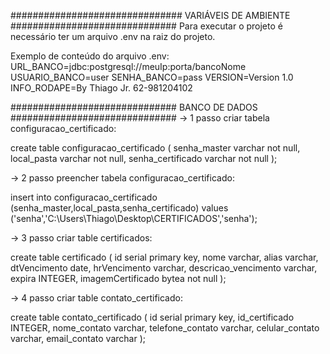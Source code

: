 ############################### VARIÁVEIS DE AMBIENTE ##############################
Para executar o projeto é necessário ter um arquivo .env na raiz
do projeto.

Exemplo de conteúdo do arquivo .env:
URL_BANCO=jdbc:postgresql://meuIp:porta/bancoNome
USUARIO_BANCO=user
SENHA_BANCO=pass
VERSION=Version 1.0
INFO_RODAPE=By Thiago Jr. 62-981204102


############################## BANCO DE DADOS ##############################
-> 1 passo criar tabela configuracao_certificado:

create table configuracao_certificado (
senha_master varchar not null,
local_pasta varchar not null,
senha_certificado varchar not null
);

-> 2 passo preencher tabela configuracao_certificado:

insert into configuracao_certificado 
(senha_master,local_pasta,senha_certificado)
values ('senha','C:\Users\Thiago\Desktop\CERTIFICADOS','senha');

-> 3 passo criar table certificados:

create table certificado (
id serial primary key,
nome varchar,
alias varchar,
dtVencimento date,
hrVencimento varchar,
descricao_vencimento varchar,
expira INTEGER,
imagemCertificado bytea not null 
);

-> 4 passo criar table contato_certificado:

create table contato_certificado (
id serial primary key,
id_certificado INTEGER,
nome_contato varchar,
telefone_contato varchar,
celular_contato varchar,
email_contato varchar
);
